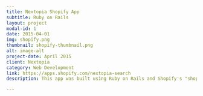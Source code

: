 ```yaml
---
title: Nextopia Shopify App
subtitle: Ruby on Rails
layout: project
modal-id: 1
date: 2015-04-01
img: shopify.png
thumbnail: shopify-thumbnail.png
alt: image-alt
project-date: April 2015
client: Nextopia
category: Web Development
link: https://apps.shopify.com/nextopia-search
description: This app was built using Ruby on Rails and Shopify's "shopify-app" gem. This app allows Shopify customers to integrate Nextopia search into their online store without having to provide a feed file for their product catalog to Nextopia.

---
```

